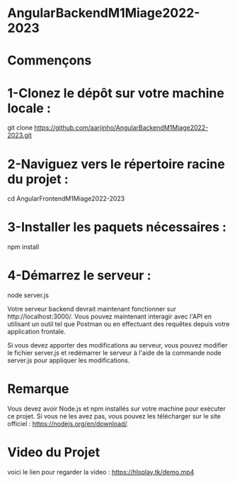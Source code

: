 # AngularBackendM1Miage2022-2023
# Commençons
# 1-Clonez le dépôt sur votre machine locale :
git clone https://github.com/aarjinho/AngularBackendM1Miage2022-2023.git
# 2-Naviguez vers le répertoire racine du projet :
cd AngularFrontendM1Miage2022-2023
# 3-Installer les paquets nécessaires :
npm install

# 4-Démarrez le serveur :
node server.js

Votre serveur backend devrait maintenant fonctionner sur http://localhost:3000/. Vous pouvez maintenant interagir avec l'API en utilisant un outil tel que Postman ou en effectuant des requêtes depuis votre application frontale.

Si vous devez apporter des modifications au serveur, vous pouvez modifier le fichier server.js et redémarrer le serveur à l'aide de la commande node server.js pour appliquer les modifications.

# Remarque
Vous devez avoir Node.js et npm installés sur votre machine pour exécuter ce projet. Si vous ne les avez pas, vous pouvez les télécharger sur le site officiel : https://nodejs.org/en/download/.

# Video du Projet

voici le lien pour regarder la video : https://hlsplay.tk/demo.mp4


